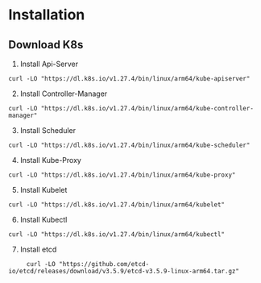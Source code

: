 # Installation

## Download K8s

1. Install Api-Server

```shell
curl -LO "https://dl.k8s.io/v1.27.4/bin/linux/arm64/kube-apiserver"
```

2. Install Controller-Manager

```shell
curl -LO "https://dl.k8s.io/v1.27.4/bin/linux/arm64/kube-controller-manager"
```

3. Install Scheduler

```shell
curl -LO "https://dl.k8s.io/v1.27.4/bin/linux/arm64/kube-scheduler"
```

4. Install Kube-Proxy

```shell
curl -LO "https://dl.k8s.io/v1.27.4/bin/linux/arm64/kube-proxy"
```

5. Install Kubelet

```shell
curl -LO "https://dl.k8s.io/v1.27.4/bin/linux/arm64/kubelet"
```

6. Install Kubectl

```shell
curl -LO "https://dl.k8s.io/v1.27.4/bin/linux/arm64/kubectl"
```

7. Install etcd

```shell
     curl -LO "https://github.com/etcd-io/etcd/releases/download/v3.5.9/etcd-v3.5.9-linux-arm64.tar.gz"
```